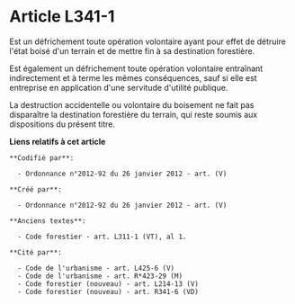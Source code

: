 # Article L341-1

Est un défrichement toute opération volontaire ayant pour effet de détruire l'état boisé d'un terrain et de mettre fin à sa
destination forestière.

Est également un défrichement toute opération volontaire entraînant indirectement et à terme les mêmes conséquences, sauf si
elle est entreprise en application d'une servitude d'utilité publique.

La destruction accidentelle ou volontaire du boisement ne fait pas disparaître la destination forestière du terrain, qui
reste soumis aux dispositions du présent titre.

**Liens relatifs à cet article**

	**Codifié par**:

	  - Ordonnance n°2012-92 du 26 janvier 2012 - art. (V)

	**Créé par**:

	  - Ordonnance n°2012-92 du 26 janvier 2012 - art. (V)

	**Anciens textes**:

	  - Code forestier - art. L311-1 (VT), al 1.

	**Cité par**:

	  - Code de l'urbanisme - art. L425-6 (V)
	  - Code de l'urbanisme - art. R*423-29 (M)
	  - Code forestier (nouveau) - art. L214-13 (V)
	  - Code forestier (nouveau) - art. R341-6 (VD)
